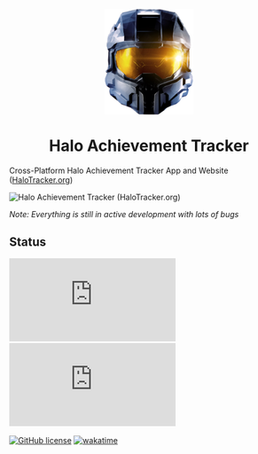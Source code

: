 <p align="center">
  <img width="160" align="center" src="/assets/halo-mcc.png">
</p>
<h1 align="center">
  Halo Achievement Tracker
</h1>

Cross-Platform Halo Achievement Tracker App and Website ([HaloTracker.org](https://halotracker.org/))

![Halo Achievement Tracker (HaloTracker.org)](https://github.com/shaunroselt/HaloTracker.org/assets/5418178/92aac562-90bc-4396-8d34-67a7d3f963cb)

_Note: Everything is still in active development with lots of bugs_


## Status
![](https://tokei.rs/b1/github/shaunroselt/HaloTracker.org?category=code)
![](https://tokei.rs/b1/github/shaunroselt/HaloTracker.org?category=files)

[![GitHub license](https://img.shields.io/badge/license-MIT-blue.svg)](https://raw.githubusercontent.com/shaunroselt/HaloTracker.org/master/LICENSE)
[![wakatime](https://wakatime.com/badge/github/shaunroselt/HaloTracker.org.svg)](https://wakatime.com/badge/github/shaunroselt/HaloTracker.org)
